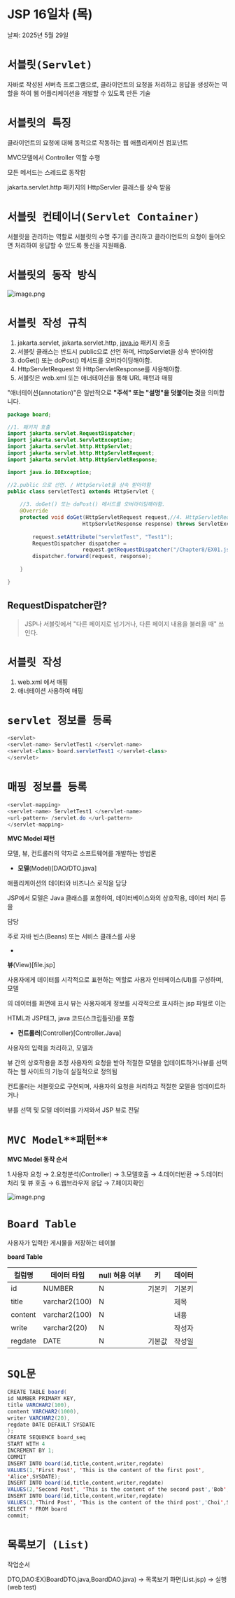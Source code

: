 # JSP 16일차 (목)

날짜: 2025년 5월 29일

# `서블릿(Servlet)`

자바로 작성된 서버측 프로그램으로, 클라이언트의 요청을 처리하고 응답을 생성하는 역할을 하여 웹 어플리케이션을 개발할 수 있도록 만든 기술

# `서블릿의 특징`

클라이언트의 요청에 대해 동적으로 작동하는 웹 애플리케이션 컴포넌트

MVC모델에서 Controller 역할 수행

모든 메서드는 스레드로 동작함

jakarta.servlet.http 패키지의 HttpServler 클래스를 상속 받음

# `서블릿 컨테이너(Servlet Container)`

서블릿을 관리하는 역할로 서블릿의 수명 주기를 관리하고 클라이언트의 요청이 들어오면 처리하여 응답할 수 있도록 통신을 지원해줌.

# `서블릿의 동작 방식`

![image.png](JSP%2016%E1%84%8B%E1%85%B5%E1%86%AF%E1%84%8E%E1%85%A1%20(%E1%84%86%E1%85%A9%E1%86%A8)%202009e0dc0ffa8092aa55dfc54827f617/image.png)

# `서블릿 작성 규칙`

1. jakarta.servlet, jakarta.servlet.http, [java.io](http://java.io) 패키지 호출
2. 서블릿 클래스는 반드시 public으로 선언 하며, HttpServlet을 상속 받아야함
3. doGet() 또는 doPost() 메서드를 오버라이딩해야함.
4. HttpServletRequest 와 HttpServletResponse를 사용해야함.
5. 서블릿은 web.xml 또는 애너테이션을 통해 URL 패턴과 매핑

"애너테이션(annotation)"은 일반적으로 **"주석" 또는 "설명"을 덧붙이는 것**을 의미합니다.

```java
package board;

//1. 패키지 호출
import jakarta.servlet.RequestDispatcher;
import jakarta.servlet.ServletException;
import jakarta.servlet.http.HttpServlet;
import jakarta.servlet.http.HttpServletRequest;
import jakarta.servlet.http.HttpServletResponse;

import java.io.IOException;

//2.public 으로 선언. / HttpServlet을 상속 받아야함
public class servletTest1 extends HttpServlet {
	
	//3. doGet() 또는 doPost() 메서드를 오버라이딩해야함.
	@Override
	protected void doGet(HttpServletRequest request,//4. HttpServletRequest 와 HttpServletResponse를 사용해야함. and 예외처리
						HttpServletResponse response) throws ServletException, IOException {
		
		request.setAttribute("servletTest", "Test1");
		RequestDispatcher dispatcher = 
						request.getRequestDispatcher("/Chapter8/EX01.jsp");
		dispatcher.forward(request, response);
	
	}

}

```

## RequestDispatcher란?

> JSP나 서블릿에서 "다른 페이지로 넘기거나, 다른 페이지 내용을 불러올 때" 쓰인다.
> 

# `서블릿 작성`

1. web.xml 에서 매핑
2. 애너테이션 사용하여 매핑

# `servlet 정보를 등록`

```java
<servlet>
<servlet-name> ServletTest1 </servlet-name>
<servlet-class> board.servletTest1 </servlet-class>
</servlet>
```

# `매핑 정보를 등록`

```java
<servlet-mapping>
<servlet-name> ServletTest1 </servlet-name>
<url-pattern> /servlet.do </url-pattern>
</servlet-mapping>
```

**MVC Model 패턴**

모델, 뷰, 컨트롤러의 약자로 소프트웨어를 개발하는 방법론

- **모델**(Model)[DAO/DTO.java]

애플리케이션의 데이터와 비즈니스 로직을 담당

JSP에서 모델은 Java 클래스를 포함하여, 데이터베이스와의 상호작용, 데이터 처리 등을

담당

주로 자바 빈스(Beans) 또는 서비스 클래스를 사용

- 

**뷰**(View)[file.jsp]

사용자에게 데이터를 시각적으로 표현하는 역할로 사용자 인터페이스(UI)를 구성하며, 모델

의 데이터를 화면에 표시 뷰는 사용자에게 정보를 시각적으로 표시하는 jsp 파일로 이는

HTML과 JSP태그, java 코드(스크립틀릿)를 포함

- **컨트롤러**(Controller)[Controller.Java]

사용자의 입력을 처리하고, 모델과

뷰 간의 상호작용을 조정 사용자의 요청을 받아 적절한 모델을 업데이트하거나뷰를 선택하는 웹 사이트의 기능이 실질적으로 정의됨

컨트롤러는 서블릿으로 구현되며, 사용자의 요청을 처리하고 적절한 모델을 업데이트하거나

뷰를 선택 및 모델 데이터를 가져와서 JSP 뷰로 전달

# `MVC Model**패턴**`

**MVC Model 동작 순서**

1.사용자 요청 → 2.요청분석(Controller) → 3.모델호출 → 4.데이터반환
→ 5.데이터 처리 및 뷰 호출 → 6.웹브라우저 응답 → 7.페이지확인

![image.png](JSP%2016%E1%84%8B%E1%85%B5%E1%86%AF%E1%84%8E%E1%85%A1%20(%E1%84%86%E1%85%A9%E1%86%A8)%202009e0dc0ffa8092aa55dfc54827f617/image%201.png)

# `Board Table`

사용자가 입력한 게시물을 저장하는 테이블

**board Table**

| 컬럼명 | 데이터 타입 | null 허용 여부 | 키 | 데이터 |
| --- | --- | --- | --- | --- |
| id | NUMBER | N | 기본키 | 기본키 |
| title | varchar2(100) | N |  | 제목 |
| content | varchar2(100) | N |  | 내용 |
| write | varchar2(20) | N |  | 작성자 |
| regdate | DATE | N | 기본값 | 작성일 |

# `SQL문`

```java
CREATE TABLE board(
id NUMBER PRIMARY KEY,
title VARCHAR2(100),
content VARCHAR2(1000),
writer VARCHAR2(20),
regdate DATE DEFAULT SYSDATE
);
CREATE SEQUENCE board_seq
START WITH 4
INCREMENT BY 1;
COMMIT
INSERT INTO board(id,title,content,writer,regdate)
VALUES(1,'First Post', 'This is the content of the first post',
'Alice',SYSDATE);
INSERT INTO board(id,title,content,writer,regdate)
VALUES(2,'Second Post', 'This is the content of the second post','Bob',SYSDAT
INSERT INTO board(id,title,content,writer,regdate)
VALUES(3,'Third Post', 'This is the content of the third post','Choi',SYSDATE);
SELECT * FROM board
commit;
```

# `목록보기 (List)`

작업순서

DTO,DAO:EX)BoardDTO.java,BoardDAO.java) → 목록보기 화면(List.jsp) → 실행
(web test)